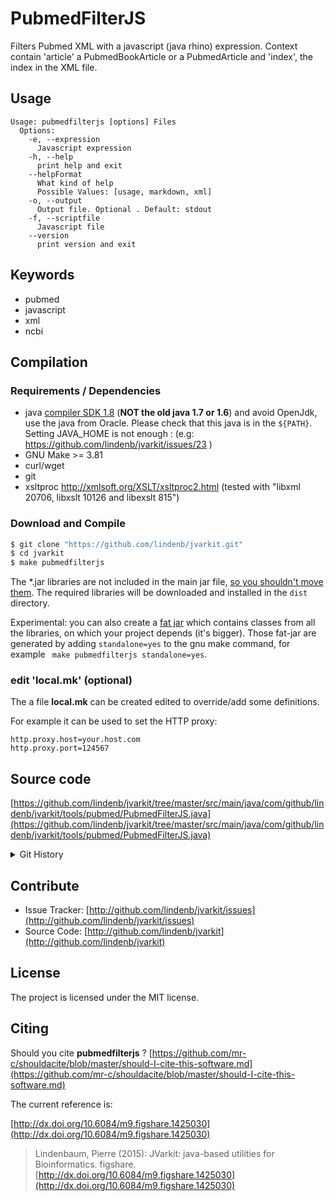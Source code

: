 # PubmedFilterJS

Filters Pubmed XML with a javascript  (java rhino) expression. Context contain 'article' a  PubmedBookArticle or a PubmedArticle and 'index', the index in the XML file.


## Usage

```
Usage: pubmedfilterjs [options] Files
  Options:
    -e, --expression
      Javascript expression
    -h, --help
      print help and exit
    --helpFormat
      What kind of help
      Possible Values: [usage, markdown, xml]
    -o, --output
      Output file. Optional . Default: stdout
    -f, --scriptfile
      Javascript file
    --version
      print version and exit

```


## Keywords

 * pubmed
 * javascript
 * xml
 * ncbi


## Compilation

### Requirements / Dependencies

* java [compiler SDK 1.8](http://www.oracle.com/technetwork/java/index.html) (**NOT the old java 1.7 or 1.6**) and avoid OpenJdk, use the java from Oracle. Please check that this java is in the `${PATH}`. Setting JAVA_HOME is not enough : (e.g: https://github.com/lindenb/jvarkit/issues/23 )
* GNU Make >= 3.81
* curl/wget
* git
* xsltproc http://xmlsoft.org/XSLT/xsltproc2.html (tested with "libxml 20706, libxslt 10126 and libexslt 815")


### Download and Compile

```bash
$ git clone "https://github.com/lindenb/jvarkit.git"
$ cd jvarkit
$ make pubmedfilterjs
```

The *.jar libraries are not included in the main jar file, [so you shouldn't move them](https://github.com/lindenb/jvarkit/issues/15#issuecomment-140099011 ).
The required libraries will be downloaded and installed in the `dist` directory.

Experimental: you can also create a [fat jar](https://stackoverflow.com/questions/19150811/) which contains classes from all the libraries, on which your project depends (it's bigger). Those fat-jar are generated by adding `standalone=yes` to the gnu make command, for example ` make pubmedfilterjs standalone=yes`.

### edit 'local.mk' (optional)

The a file **local.mk** can be created edited to override/add some definitions.

For example it can be used to set the HTTP proxy:

```
http.proxy.host=your.host.com
http.proxy.port=124567
```
## Source code 

[https://github.com/lindenb/jvarkit/tree/master/src/main/java/com/github/lindenb/jvarkit/tools/pubmed/PubmedFilterJS.java](https://github.com/lindenb/jvarkit/tree/master/src/main/java/com/github/lindenb/jvarkit/tools/pubmed/PubmedFilterJS.java)


<details>
<summary>Git History</summary>

```
Fri May 19 17:10:13 2017 +0200 ; cont doc ; https://github.com/lindenb/jvarkit/commit/d2aea1eaa554d0498b197fb8fac01893b10ceb83
Fri Apr 14 17:55:48 2017 +0200 ; cont ; https://github.com/lindenb/jvarkit/commit/298923b61cb33a9a3d187baf115e13cff4b74251
Wed Apr 5 20:37:28 2017 +0200 ; fix pubmed dtd ; https://github.com/lindenb/jvarkit/commit/b9cdddc89997662bd29971e88da307d48de84b86
Tue Apr 4 17:09:36 2017 +0200 ; vcfgnomad ; https://github.com/lindenb/jvarkit/commit/eac33a01731eaffbdc401ec5fd917fe345b4a181
Mon Dec 14 12:37:25 2015 +0100 ; pubmed filter js ; https://github.com/lindenb/jvarkit/commit/4a801c730cafb01176646ea1969f8314bb1bbdf4
Mon Dec 14 12:34:42 2015 +0100 ; pubmed filter js ; https://github.com/lindenb/jvarkit/commit/b94e9618802392f54fdf44233072c4cb716bab6c
Mon Jun 15 17:24:26 2015 +0200 ; vep as xml base 64 ; https://github.com/lindenb/jvarkit/commit/d629603576c14a970208c9599b39ecb2a8b39994
Mon Sep 1 15:47:33 2014 +0200 ; fix error in shuffle. pubmed filter js ; https://github.com/lindenb/jvarkit/commit/1c690742a61ba809e342eacd5d2a214134bfab72
```

</details>

## Contribute

- Issue Tracker: [http://github.com/lindenb/jvarkit/issues](http://github.com/lindenb/jvarkit/issues)
- Source Code: [http://github.com/lindenb/jvarkit](http://github.com/lindenb/jvarkit)

## License

The project is licensed under the MIT license.

## Citing

Should you cite **pubmedfilterjs** ? [https://github.com/mr-c/shouldacite/blob/master/should-I-cite-this-software.md](https://github.com/mr-c/shouldacite/blob/master/should-I-cite-this-software.md)

The current reference is:

[http://dx.doi.org/10.6084/m9.figshare.1425030](http://dx.doi.org/10.6084/m9.figshare.1425030)

> Lindenbaum, Pierre (2015): JVarkit: java-based utilities for Bioinformatics. figshare.
> [http://dx.doi.org/10.6084/m9.figshare.1425030](http://dx.doi.org/10.6084/m9.figshare.1425030)



